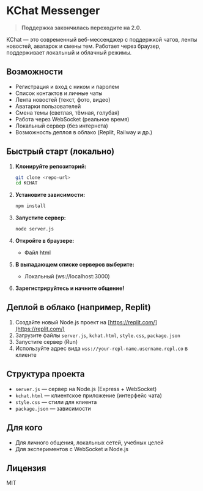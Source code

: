 # KChat Messenger

> **Поддержка закончилась переходите на 2.0.**

KChat — это современный веб-мессенджер с поддержкой чатов, ленты новостей, аватарок и смены тем. Работает через браузер, поддерживает локальный и облачный режимы.

## Возможности

- Регистрация и вход с ником и паролем
- Список контактов и личные чаты
- Лента новостей (текст, фото, видео)
- Аватарки пользователей
- Смена темы (светлая, тёмная, голубая)
- Работа через WebSocket (реальное время)
- Локальный сервер (без интернета)
- Возможность деплоя в облако (Replit, Railway и др.)

## Быстрый старт (локально)

1. **Клонируйте репозиторий:**
   ```bash
   git clone <repo-url>
   cd KCHAT
   ```
2. **Установите зависимости:**
   ```bash
   npm install
   ```
3. **Запустите сервер:**
   ```bash
   node server.js
   ```
4. **Откройте в браузере:**
   - Файл html

5. **В выпадающем списке серверов выберите:**
   - Локальный (ws://localhost:3000)

6. **Зарегистрируйтесь и начните общение!**

## Деплой в облако (например, Replit)

1. Создайте новый Node.js проект на [https://replit.com/](https://replit.com/)
2. Загрузите файлы `server.js`, `kchat.html`, `style.css`, `package.json`
3. Запустите сервер (Run)
4. Используйте адрес вида `wss://your-repl-name.username.repl.co` в клиенте

## Структура проекта

- `server.js` — сервер на Node.js (Express + WebSocket)
- `kchat.html` — клиентское приложение (интерфейс чата)
- `style.css` — стили для клиента
- `package.json` — зависимости

## Для кого

- Для личного общения, локальных сетей, учебных целей
- Для экспериментов с WebSocket и Node.js

## Лицензия

MIT 
